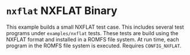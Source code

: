 # `nxflat` NXFLAT Binary

This example builds a small NXFLAT test case. This includes several test
programs under `examples/nxflat` tests. These tests are build using the
NXFLAT format and installed in a ROMFS file system. At run time, each
program in the ROMFS file system is executed. Requires `CONFIG_NXFLAT`.
